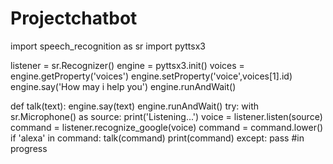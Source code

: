 # Projectchatbot
import speech_recognition as sr
import pyttsx3

listener = sr.Recognizer()
engine = pyttsx3.init()
voices = engine.getProperty('voices')
engine.setProperty('voice',voices[1].id)
engine.say('How may i help you')
engine.runAndWait()

def talk(text):
engine.say(text)
engine.runAndWait()
try:
with sr.Microphone() as source:
print('Listening...')
voice = listener.listen(source)
command = listener.recognize_google(voice)
command = command.lower()
if 'alexa' in command:
talk(command)
print(command)
except:
pass
#in progress
